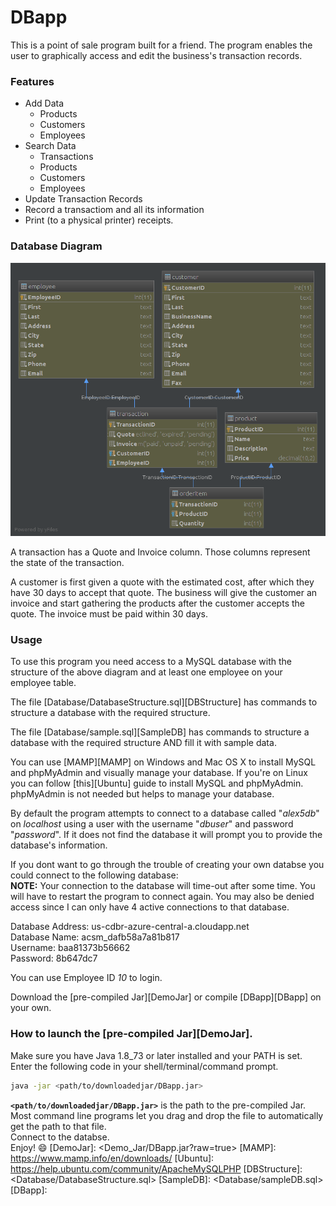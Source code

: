 # DBapp

This is a point of sale program built for a friend. The program enables the user to graphically access and edit the business's transaction records.
### Features
  - Add Data
    - Products
    - Customers
    - Employees
  - Search Data
    - Transactions
    - Products
    - Customers
    - Employees
  - Update Transaction Records
  - Record a transactiom and all its information
  - Print (to a physical printer) receipts.
  
### Database Diagram
![Database diagram](Database/diagram.png)

A transaction has a Quote and Invoice column. Those columns represent the state of the transaction.

A customer is first given a quote with the estimated cost, after which they have 30 days to accept that quote.
The business will give the customer an invoice and start gathering the products after the customer accepts the quote. The invoice must be paid within 30 days.

### Usage
To use this program you need access to a MySQL database with the structure of the above diagram and at least one employee on your employee table.

The file [Database/DatabaseStructure.sql][DBStructure] has commands to structure a database with the required structure. 

The file [Database/sample.sql][SampleDB] has commands to structure a database with the required structure AND fill it with sample data. 

You can use [MAMP][MAMP] on Windows and Mac OS X to install MySQL and phpMyAdmin and visually manage your database.
If you're on Linux you can follow [this][Ubuntu] guide to install MySQL and phpMyAdmin. phpMyAdmin is not needed but helps to manage your database.

By default the program attempts to connect to a database called "*alex5db*" on *localhost* using a user with the username "*dbuser*" and password "*password*". If it does not find the database it will prompt you to provide the database's information.

If you dont want to go through the trouble of creating your own databse you could connect to the following database:  
**NOTE:** Your connection to the database will time-out after some time. You will have to restart the program to connect again. You may also be denied access since I can only have 4 active connections to that database.  

Database Address: us-cdbr-azure-central-a.cloudapp.net  
Database Name: acsm_dafb58a7a81b817  
Username: baa81373b56662  
Password: 8b647dc7  

You can use Employee ID *10* to login.
    

Download the [pre-compiled Jar][DemoJar] or compile [DBapp][DBapp] on your own.  
### How to launch the [pre-compiled Jar][DemoJar].
Make sure you have Java 1.8_73 or later installed and your PATH is set.  
Enter the following code in your shell/terminal/command prompt.  
```sh
java -jar <path/to/downloadedjar/DBapp.jar>
```  
**```<path/to/downloadedjar/DBapp.jar>```** is the path to the pre-compiled Jar. Most command line programs let you drag and drop the file to automatically get the path to that file.  
Connect to the databse.  
Enjoy! :smile:
   [DemoJar]: <Demo_Jar/DBapp.jar?raw=true>
   [MAMP]: <https://www.mamp.info/en/downloads/>
   [Ubuntu]: <https://help.ubuntu.com/community/ApacheMySQLPHP>
   [DBStructure]: <Database/DatabaseStructure.sql>
   [SampleDB]: <Database/sampleDB.sql>
   [DBapp]: <DBapp/>
